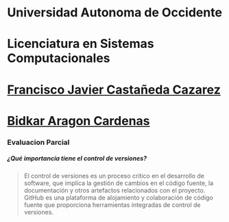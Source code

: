 # Universidad Autonoma de Occidente
# Licenciatura en Sistemas Computacionales
# [Francisco Javier Castañeda Cazarez](https://github.com/LordLencho)
# [Bidkar Aragon Cardenas](https://github.com/bidkar)
### Evaluacion Parcial
##### ¿Qué importancia tiene el control de versiones?

> El control de versiones es un proceso crítico en el desarrollo de software, que implica la gestión de cambios en el código 
> fuente, la documentación y otros artefactos relacionados con el proyecto. GitHub es una plataforma de alojamiento y 
> colaboración de código fuente que proporciona herramientas integradas de control de versiones.